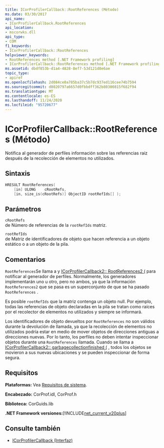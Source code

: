 ```yaml
---
title: ICorProfilerCallback::RootReferences (Método)
ms.date: 03/30/2017
api_name:
- ICorProfilerCallback.RootReferences
api_location:
- mscorwks.dll
api_type:
- COM
f1_keywords:
- ICorProfilerCallback::RootReferences
helpviewer_keywords:
- RootReferences method [.NET Framework profiling]
- ICorProfilerCallback::RootReferences method [.NET Framework profiling]
ms.assetid: dbdf853b-d1a4-4828-8ef7-53d121d8e6ae
topic_type:
- apiref
ms.openlocfilehash: 2d084ce0a785ba37c5b7dc937ed116cee74b7594
ms.sourcegitcommit: d8020797a6657d0fbbdff362b80300815f682f94
ms.translationtype: MT
ms.contentlocale: es-ES
ms.lasthandoff: 11/24/2020
ms.locfileid: "95720677"
---
```

# <a name="icorprofilercallbackrootreferences-method"></a>ICorProfilerCallback::RootReferences (Método)

Notifica al generador de perfiles información sobre las referencias raíz después de la recolección de elementos no utilizados.  
  
## <a name="syntax"></a>Sintaxis  
  
```cpp  
HRESULT RootReferences(  
    [in] ULONG    cRootRefs,  
    [in, size_is(cRootRefs)] ObjectID rootRefIds[] );  
```  
  
## <a name="parameters"></a>Parámetros  

 `cRootRefs`  
 de Número de referencias de la `rootRefIds` matriz.  
  
 `rootRefIds`  
 de Matriz de identificadores de objeto que hacen referencia a un objeto estático o a un objeto de la pila.  
  
## <a name="remarks"></a>Comentarios  

 `RootReferences`Se llama a y [ICorProfilerCallback2:: RootReferences2 (](icorprofilercallback2-rootreferences2-method.md) para notificar al generador de perfiles. Normalmente, los generadores implementarán uno u otro, pero no ambos, ya que la información `RootReferences2` que se pasa es un superconjunto de que se ha pasado `RootReferences` .  
  
 Es posible `rootRefIds` que la matriz contenga un objeto null. Por ejemplo, todas las referencias de objeto declaradas en la pila se tratan como raíces por el recolector de elementos no utilizados y siempre se informará.  
  
 Los identificadores de objeto devueltos por `RootReferences` no son válidos durante la devolución de llamada, ya que la recolección de elementos no utilizados podría estar en medio de mover objetos de direcciones antiguas a direcciones nuevas. Por lo tanto, los perfiles no deben intentar inspeccionar objetos durante una `RootReferences` llamada. Cuando se llama a [ICorProfilerCallback2:: garbagecollectionfinished (](icorprofilercallback2-garbagecollectionfinished-method.md) , todos los objetos se movieron a sus nuevas ubicaciones y se pueden inspeccionar de forma segura.  
  
## <a name="requirements"></a>Requisitos  

 **Plataformas:** Vea [Requisitos de sistema](../../get-started/system-requirements.md).  
  
 **Encabezado:** CorProf.idl, CorProf.h  
  
 **Biblioteca:** CorGuids.lib  
  
 **.NET Framework versiones:**[!INCLUDE[net_current_v20plus](../../../../includes/net-current-v20plus-md.md)]  
  
## <a name="see-also"></a>Consulte también

- [ICorProfilerCallback (Interfaz)](icorprofilercallback-interface.md)
